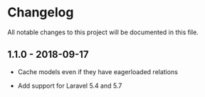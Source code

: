 # Changelog

All notable changes to this project will be documented in this file.

## 1.1.0 - 2018-09-17

- Cache models even if they have eagerloaded relations

- Add support for Laravel 5.4 and 5.7